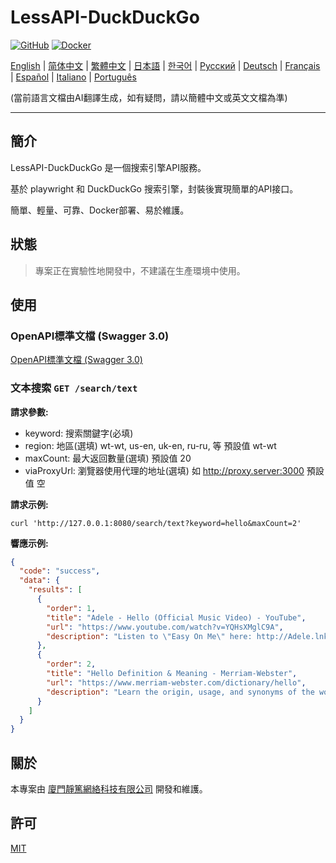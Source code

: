 # LessAPI-DuckDuckGo

[![GitHub](https://img.shields.io/github/license/lessapi-dev/lessapi-duckduckgo?style=for-the-badge)](https://github.com/lessapi-dev/lessapi-duckduckgo)
[![Docker](https://img.shields.io/docker/pulls/lessapi/lessapi-duckduckgo?style=for-the-badge)](https://hub.docker.com/r/lessapi-dev/lessapi-duckduckgo)

[English](./../../README.md) |
[简体中文](./../zhs/README.md) |
[繁體中文](./../zht/README.md) |
[日本語](./../ja/README.md) |
[한국어](./../ko/README.md) |
[Русский](./../ru/README.md) |
[Deutsch](./../de/README.md) |
[Français](./../fr/README.md) |
[Español](./../es/README.md) |
[Italiano](./../it/README.md) |
[Português](./../pt/README.md)

(當前語言文檔由AI翻譯生成，如有疑問，請以簡體中文或英文文檔為準)

---

## 簡介

LessAPI-DuckDuckGo 是一個搜索引擎API服務。

基於 playwright 和 DuckDuckGo 搜索引擎，封裝後實現簡單的API接口。

簡單、輕量、可靠、Docker部署、易於維護。

## 狀態

> 專案正在實驗性地開發中，不建議在生產環境中使用。

## 使用

### OpenAPI標準文檔 (Swagger 3.0)

[OpenAPI標準文檔 (Swagger 3.0)](./../../lessapi-duckduckgo.openapi.json)

### 文本搜索 `GET /search/text`

**請求參數:**

- keyword: 搜索關鍵字(必填)
- region: 地區(選填)  wt-wt, us-en, uk-en, ru-ru, 等 預設值 wt-wt
- maxCount: 最大返回數量(選填)  預設值 20
- viaProxyUrl: 瀏覽器使用代理的地址(選填) 如 http://proxy.server:3000  預設值 空

**請求示例:**

```shell
curl 'http://127.0.0.1:8080/search/text?keyword=hello&maxCount=2'
```

**響應示例:**

```json
{
  "code": "success",
  "data": {
    "results": [
      {
        "order": 1,
        "title": "Adele - Hello (Official Music Video) - YouTube",
        "url": "https://www.youtube.com/watch?v=YQHsXMglC9A",
        "description": "Listen to \"Easy On Me\" here: http://Adele.lnk.to/EOMPre-order Adele's new album \"30\" before its release on November 19: https://www.adele.comShop the \"Adele..."
      },
      {
        "order": 2,
        "title": "Hello Definition & Meaning - Merriam-Webster",
        "url": "https://www.merriam-webster.com/dictionary/hello",
        "description": "Learn the origin, usage, and synonyms of the word hello, an expression or gesture of greeting. See examples of hello in sentences and related words from the dictionary."
      }
    ]
  }
}
```

## 關於

本專案由 [廈門靜篤網絡科技有限公司](https://gentletld.cn) 開發和維護。

## 許可

[MIT](./../../LICENSE)
